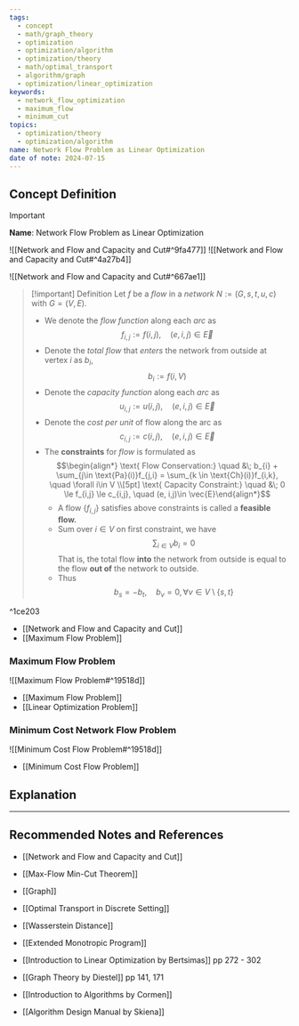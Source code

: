 ```yaml
---
tags:
  - concept
  - math/graph_theory
  - optimization
  - optimization/algorithm
  - optimization/theory
  - math/optimal_transport
  - algorithm/graph
  - optimization/linear_optimization
keywords:
  - network_flow_optimization
  - maximum_flow
  - minimum_cut
topics:
  - optimization/theory
  - optimization/algorithm
name: Network Flow Problem as Linear Optimization
date of note: 2024-07-15
---
```


## Concept Definition

>[!important]
>**Name**: Network Flow Problem as Linear Optimization

![[Network and Flow and Capacity and Cut#^9fa477]]
![[Network and Flow and Capacity and Cut#^4a27b4]]

![[Network and Flow and Capacity and Cut#^667ae1]]

>[!important] Definition
>Let $f$ be a *flow* in a *network* $N := (G, s,t,u, c)$ with $G = (V, E)$. 
>- We denote the *flow function* along each *arc* as $$f_{i,j} := f(i,j), \quad (e, i,j)\in \vec{E}$$
>- Denote the *total flow* that *enters* the network from outside at vertex $i$ as $b_{i}$, $$b_{i} := f(i, V)$$
>- Denote the *capacity function* along each *arc* as $$u_{i,j} := u(i, j), \quad (e, i,j)\in \vec{E}$$
>- Denote the *cost per unit* of flow along the arc as $$c_{i,j} := c(i, j), \quad (e, i,j)\in \vec{E}$$
>- The **constraints** for *flow* is formulated as $$\begin{align*} \text{ Flow Conservation:} \quad &\; b_{i} + \sum_{j\in \text{Pa}(i)}f_{j,i} = \sum_{k \in \text{Ch}(i)}f_{i,k}, \quad \forall i\in V \\[5pt] \text{ Capacity Constraint:} \quad &\; 0 \le f_{i,j} \le c_{i,j}, \quad (e, i,j)\in \vec{E}\end{align*}$$ 
>	- A flow $\{ f_{i,j} \}$ satisfies above constraints is called a **feasible flow.**
>	- Sum over $i\in V$ on first constraint, we have $$\sum_{i\in V}b_{i} = 0$$ That is, the total flow **into** the network from outside is equal to the flow **out of** the network to outside.
>	- Thus $$b_{s} = - b_{t}, \quad b_{v} = 0,\,\forall v\in V \setminus \{ s,t \}$$

^1ce203

- [[Network and Flow and Capacity and Cut]]
- [[Maximum Flow Problem]]

### Maximum Flow Problem

![[Maximum Flow Problem#^19518d]]

- [[Maximum Flow Problem]]
- [[Linear Optimization Problem]]

### Minimum Cost Network Flow Problem

![[Minimum Cost Flow Problem#^19518d]]

- [[Minimum Cost Flow Problem]]





## Explanation





-----------
##  Recommended Notes and References



- [[Network and Flow and Capacity and Cut]]
- [[Max-Flow Min-Cut Theorem]]
- [[Graph]]

- [[Optimal Transport in Discrete Setting]]
- [[Wasserstein Distance]]
- [[Extended Monotropic Program]]


- [[Introduction to Linear Optimization by Bertsimas]] pp 272 - 302
- [[Graph Theory by Diestel]] pp 141, 171
- [[Introduction to Algorithms by Cormen]]
- [[Algorithm Design Manual by Skiena]]